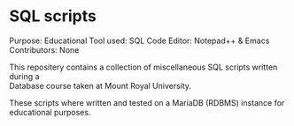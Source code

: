 # SQL scripts

Purpose: Educational
Tool used: SQL
Code Editor: Notepad++ & Emacs 
Contributors: None

This repositery contains a collection of miscellaneous SQL scripts written during a  
Database course taken at Mount Royal University.

These scripts where written and tested on a MariaDB (RDBMS) instance for educational purposes.